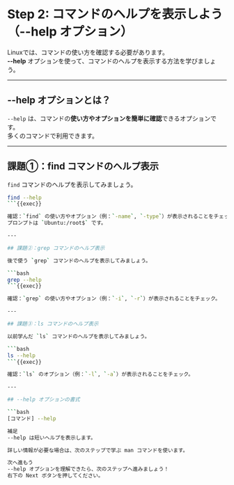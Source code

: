 # Step 2: コマンドのヘルプを表示しよう（--help オプション）

Linuxでは、コマンドの使い方を確認する必要があります。  
**--help** オプションを使って、コマンドのヘルプを表示する方法を学びましょう。

---

## --help オプションとは？

`--help` は、コマンドの**使い方やオプションを簡単に確認**できるオプションです。  
多くのコマンドで利用できます。

---

## 課題①：find コマンドのヘルプ表示

`find` コマンドのヘルプを表示してみましょう。

```bash
find --help
```{{exec}}

確認：`find` の使い方やオプション（例：`-name`, `-type`）が表示されることをチェック。  
プロンプトは `Ubuntu:/root$` です。

---

## 課題②：grep コマンドのヘルプ表示

後で使う `grep` コマンドのヘルプを表示してみましょう。

```bash
grep --help
```{{exec}}

確認：`grep` の使い方やオプション（例：`-i`, `-r`）が表示されることをチェック。

---

## 課題③：ls コマンドのヘルプ表示

以前学んだ `ls` コマンドのヘルプを表示してみましょう。

```bash
ls --help
```{{exec}}

確認：`ls` のオプション（例：`-l`, `-a`）が表示されることをチェック。

---

## --help オプションの書式

```bash
[コマンド] --help

補足
--help は短いヘルプを表示します。

詳しい情報が必要な場合は、次のステップで学ぶ man コマンドを使います。

次へ進もう
--help オプションを理解できたら、次のステップへ進みましょう！
右下の Next ボタンを押してください。

